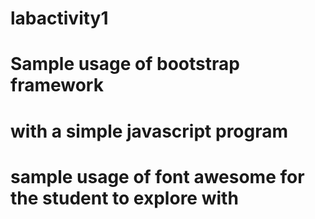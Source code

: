 # labactivity1
# Sample usage of bootstrap framework
# with a simple javascript program
# sample usage of font awesome for the student to explore with
